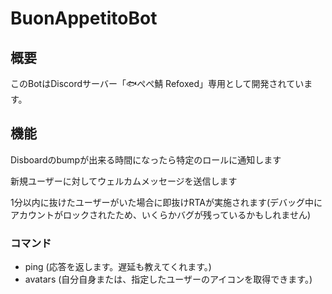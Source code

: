 # BuonAppetitoBot

## 概要
このBotはDiscordサーバー「🐟️ぺぺ鯖 Refoxed」専用として開発されています。

## 機能

Disboardのbumpが出来る時間になったら特定のロールに通知します

新規ユーザーに対してウェルカムメッセージを送信します

1分以内に抜けたユーザーがいた場合に即抜けRTAが実施されます(デバッグ中にアカウントがロックされたため、いくらかバグが残っているかもしれません)

### コマンド
- ping (応答を返します。遅延も教えてくれます。)
- avatars (自分自身または、指定したユーザーのアイコンを取得できます。)
